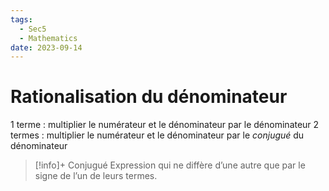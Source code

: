 ```yaml
---
tags:
  - Sec5
  - Mathematics
date: 2023-09-14
---
```


# Rationalisation du dénominateur

1 terme : multiplier le numérateur et le dénominateur par le dénominateur
2 termes : multiplier le numérateur et le dénominateur par le *conjugué* du dénominateur

> [!info]+ Conjugué
> Expression qui ne diffère d’une autre que par le signe de l’un de leurs termes.